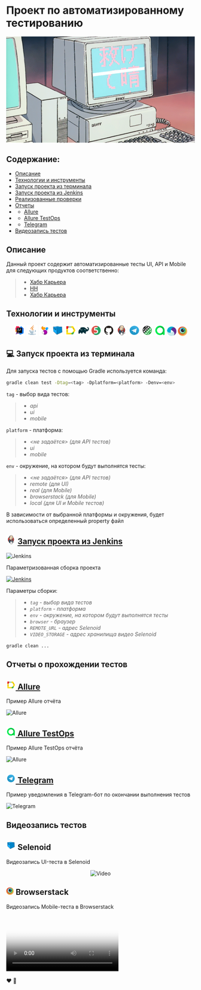 # Проект по автоматизированному тестированию
<p align="center">
<img title="GitHub Test Page" src="images/logo/auto.gif">
</p>

## Содержание:
- <a href="#description">Описание</a>
- <a href="#технологии-и-инструменты">Технологии и инструменты</a>
- <a href="#gradle-launch">Запуск проекта из терминала</a>
- <a href="#jenkins-launch">Запуск проекта из Jenkins</a>
- <a href="#notebook_with_decorative_cover-реализованные-проверки">Реализованные проверки</a>
- [Отчеты](#-отчеты)
- - [Allure](#-allure)
- - [Allure TestOps](#-allure-testops)
- - [Telegram](#-telegram)
- <a href="#видеозапись-тестов">Видеозапись тестов</a>

## <a name="description">Описание</a>
Данный проект содержит автоматизированные тесты UI, API и Mobile для следующих продуктов соответственно:
> - <a target="_blank" href="https://career.habr.com/">Хабр Карьера</a>
> - <a target="_blank" href="https://hh.ru/">HH</a>
> - <a target="_blank" href="https://career.habr.com/">Хабр Карьера</a>

## Технологии и инструменты
<p align="center">
<img width="6%" title="IntelliJ IDEA" src="images/logo/Intelij_IDEA.svg">
<img width="6%" title="Java" src="images/logo/Java.svg">
<img width="6%" title="Selenide" src="images/logo/Selenide.svg">
<img width="6%" title="Selenoid" src="images/logo/Selenoid.svg">
<img width="6%" title="Allure Report" src="images/logo/Allure_Report.svg">
<img width="6%" title="Gradle" src="images/logo/Gradle.svg">
<img width="6%" title="JUnit5" src="images/logo/JUnit5.svg">
<img width="6%" title="GitHub" src="images/logo/GitHub.svg">
<img width="6%" title="Jenkins" src="images/logo/Jenkins.svg">
<img width="6%" title="Telegram" src="images/logo/Telegram.svg">
<img width="6%" title="RestAssured" src="images/logo/Rest-Assured.png">
<a href="https://qameta.io/"><img alt="Allure TestOps" src="images/logo/Allure_EE.svg" width="6%"/></a>
<a href="https://appium.io/"><img alt="Appium" src="images/logo/Appium.svg" width="5%"/></a>
<a href="https://www.browserstack.com/"><img alt="Browserstack" src="images/logo/Browserstack.svg" width="5%"/></a>
</p>

<a id="gradle-launch"></a>
## :computer: Запуск проекта из терминала

Для запуска тестов с помощью Gradle используется команда:
```bash
gradle clean test -Dtag=<tag> -Dplatform=<platform> -Denv=<env>
```
`tag` - выбор вида тестов:
>- *api*
>- *ui*
>- *mobile*

`platform` - платформа:
>- *\<не задаётся\> (для API тестов)*
>- *ui*
>- *mobile*

`env` - окружение, на котором будут выполнятся тесты:
>- *\<не задаётся\> (для API тестов)*
>- *remote (для UI)*
>- *real (для Mobile)*
>- *browserstack (для Mobile)*
>- *local (для UI и Mobile тестов)*

В зависимости от выбранной платформы и окружения, будет использоваться определенный property файл


## <a id="jenkins-launch"></a><img width="5%" title="Jenkins" src="images/logo/Jenkins.svg"> <a href=https://jenkins.autotests.cloud/job/HomeworkQaGuru/>Запуск проекта из Jenkins</a>

<img src="https://user-images.githubusercontent.com/110110734/202859544-d8c8b67d-1dcf-48b0-8d80-6170ec8f19a4.png" alt="Jenkins">

Параметризованная сборка проекта

<a href="https://jenkins.autotests.cloud/job/HomeworkQaGuru/build?delay=0sec"><img src="https://user-images.githubusercontent.com/110110734/202859544-d8c8b67d-1dcf-48b0-8d80-6170ec8f19a4.png" alt="Jenkins">
</a>

Параметры сборки:
>- *`tag` - выбор вида тестов*
>- *`platform` - платформа*
>- *`env` - окружение, на котором будут выполнятся тесты*
>- *`browser` - браузер*
>- *`REMOTE_URL` - адрес Selenoid*
>- *`VIDEO_STORAGE` - адрес хранилища видео Selenoid*

```bash
gradle clean ...
```
## Отчеты о прохождении тестов

<a id="allure"></a>
## <a href="https://jenkins.autotests.cloud/job/HomeworkQaGuru/allure/"><img alt="Allure" src="images/logo/Allure_Report.svg" width="5%"/> Allure</a>

Пример Allure отчёта

<img src="img/screen/AllureTests.jpg" alt="Allure"/>

<a id="allure-testops"></a>
## <a href="https://allure.autotests.cloud/project/1687/dashboards"><img alt="Allure TestOps" src="images/logo/Allure_EE.svg" width="5%"/> Allure TestOps</a>

Пример Allure TestOps отчёта

<img width="3%" title="Allure" src="img/logo/Allure_TO.svg"> 

<a id="telegram"></a>
## <a href="https://t.me/qaGguruHw_14_edemID_bot"><img alt="Telegram" src="images/logo/Telegram.svg" width="5%"/> Telegram</a>

Пример уведомления в Telegram-бот по окончании выполнения тестов

<img src="img/screen/Bot.jpg" alt="Telegram"/>

## Видеозапись тестов
<a id="selenoid"></a>
## <img alt="Selenoid" src="images/logo/Selenoid.svg" width="5%"/> Selenoid</a>

Видеозапись UI-теста в Selenoid

<p align="center">
  <img title="Video" src="img/gif/test.gif">
</p>

<a id="browserstack"></a>
## <img alt="Browserstack" src="images/logo/Browserstack.svg" width="4%"/> Browserstack</a>

Видеозапись Mobile-теста в Browserstack

<video src="https://user-images.githubusercontent.com/110110734/202863081-112a3796-fd9d-40ce-9684-392458f28ee8.mp4"
controls="controls" style="max-width: 730px;" poster="/external/logos/Browserstack.svg"></video>


:heart:
:blue_heart: 
